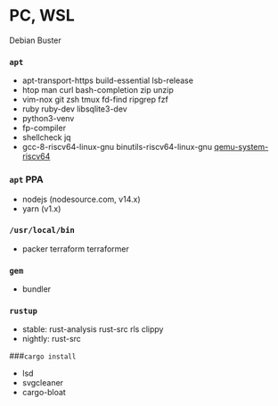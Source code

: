 PC, WSL
========
Debian Buster

### `apt`
- apt-transport-https build-essential lsb-release
- htop man curl bash-completion zip unzip
- vim-nox git zsh tmux fd-find ripgrep fzf
- ruby ruby-dev libsqlite3-dev
- python3-venv
- fp-compiler
- shellcheck jq
- gcc-8-riscv64-linux-gnu binutils-riscv64-linux-gnu [qemu-system-riscv64]

[qemu-system-riscv64]: https://github.com/simnalamburt/qemu-system-riscv64.deb

### `apt` PPA
- nodejs (nodesource.com, v14.x)
- yarn (v1.x)

### `/usr/local/bin`
- packer terraform terraformer

### `gem`
- bundler

### `rustup`
- stable: rust-analysis rust-src rls clippy
- nightly: rust-src

###`cargo install`
- lsd
- svgcleaner
- cargo-bloat
